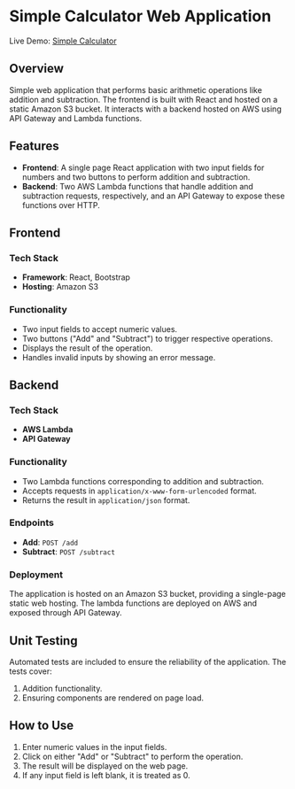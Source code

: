 # Simple Calculator Web Application

Live Demo: [Simple Calculator](http://cyqjoseph-simple-calculator.s3-website-ap-southeast-1.amazonaws.com)

## Overview

Simple web application that performs basic arithmetic operations like addition and subtraction. The frontend is built with React and hosted on a static Amazon S3 bucket. It interacts with a backend hosted on AWS using API Gateway and Lambda functions.

## Features

- **Frontend**: A single page React application with two input fields for numbers and two buttons to perform addition and subtraction.
- **Backend**: Two AWS Lambda functions that handle addition and subtraction requests, respectively, and an API Gateway to expose these functions over HTTP.

## Frontend

### Tech Stack

- **Framework**: React, Bootstrap
- **Hosting**: Amazon S3

### Functionality

- Two input fields to accept numeric values.
- Two buttons ("Add" and "Subtract") to trigger respective operations.
- Displays the result of the operation.
- Handles invalid inputs by showing an error message.

## Backend

### Tech Stack

- **AWS Lambda**
- **API Gateway**

### Functionality

- Two Lambda functions corresponding to addition and subtraction.
- Accepts requests in `application/x-www-form-urlencoded` format.
- Returns the result in `application/json` format.

### Endpoints

- **Add**: `POST /add`
- **Subtract**: `POST /subtract`

### Deployment

The application is hosted on an Amazon S3 bucket, providing a single-page static web hosting. The lambda functions are deployed on AWS and exposed through API Gateway.

## Unit Testing

Automated tests are included to ensure the reliability of the application. The tests cover:

1. Addition functionality.
2. Ensuring components are rendered on page load.

## How to Use

1. Enter numeric values in the input fields.
2. Click on either "Add" or "Subtract" to perform the operation.
3. The result will be displayed on the web page.
4. If any input field is left blank, it is treated as 0.
